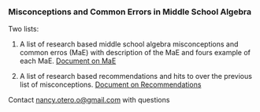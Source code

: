 ### **Misconceptions and Common Errors in Middle School Algebra**

Two lists:

1) A list of research based middle school algebra misconceptions and common erros (MaE) with description of the MaE and fours example of each MaE.  [Document on MaE](https://docs.google.com/document/d/1oYYVTpJ-9AYD_6m5Xryhyf3cYypKSwaYaVdMBvxpGMQ/edit?usp=sharing)

2) A list of research based recommendations and hits to over the previous list of misconceptions.  [Document on Recommendations](https://docs.google.com/document/d/1AaBqPbhmS_oa4heG1zcP7qbEGpeZUpss0ult4AE5pr0/edit?usp=sharing)

Contact nancy.otero.o@gmail.com with questions
